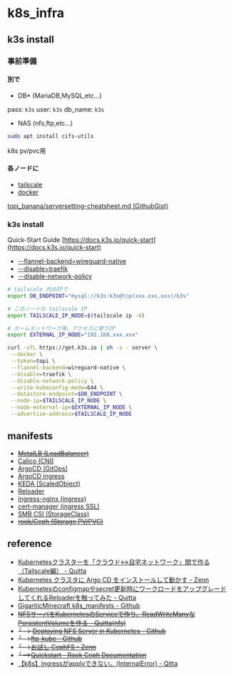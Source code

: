 # k8s_infra

## k3s install
### 事前準備
#### 別で
- DB* (MariaDB,MySQL,etc...)

pass: `k3s`
user: `k3s`
db_name: `k3s`
- NAS (nfs,ftp,etc...)

```sh
sudo apt install cifs-utils
```

k8s pv/pvc用
#### 各ノードに
- [tailscale](https://tailscale.com/download)
- [docker](https://docs.docker.com/engine/install/ubuntu)

[topi_banana/serversetting-cheatsheet.md (GithubGist)](https://gist.github.com/topi-banana/1916956b9c54af544dc576d3fe159e0b)

### k3s install
Quick-Start Guide [https://docs.k3s.io/quick-start](https://docs.k3s.io/quick-start)
- [--flannel-backend=wireguard-native](https://github.com/k3s-io/k3s/issues/6255#issuecomment-1278872178)
- [--disable=traefik](https://docs.k3s.io/networking#:~:text=servers%20with%20the-,%2D%2Ddisable%3Dtraefik,-flag.)
- [--disable-network-policy](https://docs.tigera.io/calico/latest/getting-started/kubernetes/k3s/multi-node-install)

```sh
# tailscale 内のIPで
export DB_ENDPOINT="mysql://k3s:k3s@tcp(xxx.xxx.xxx)/k3s"

# このノードの tailscale IP
export TAILSCALE_IP_NODE=$(tailscale ip -4)

# ホームネットワーク等、アクセスに使うIP
export EXTERNAL_IP_NODE="192.168.xxx.xxx"

curl -sfL https://get.k3s.io | sh -s - server \
 --docker \
 --token=topi \
 --flannel-backend=wireguard-native \
 --disable=traefik \
 --disable-network-policy \
 --write-kubeconfig-mode=644 \
 --datastore-endpoint=$DB_ENDPOINT \
 --node-ip=$TAILSCALE_IP_NODE \
 --node-external-ip=$EXTERNAL_IP_NODE \
 --advertise-address=$TAILSCALE_IP_NODE
```



## manifests
- ~~[MetalLB (LoadBalancer)](https://metallb.universe.tf/installation/#installation-by-manifest)~~
- [Calico (CNI)](https://docs.tigera.io/calico/latest/getting-started/kubernetes/quickstart)
- [ArgoCD (GitOps)](https://argo-cd.readthedocs.io/en/stable/getting_started)
- [ArgoCD ingress](https://raw.githubusercontent.com/topi-banana/k8s_infra/main/manifests/argocd-ingress.yaml)
- [KEDA (ScaledObject)](https://keda.sh/docs/2.11/deploy/#yaml)
- [Reloader](https://github.com/stakater/Reloader#deploying-to-kubernetes)
- [ingress-nginx (ingress)](https://github.com/kubernetes/ingress-nginx/blob/main/docs/deploy)
- [cert-manager (ingress SSL)](https://cert-manager.io/docs/installation/kubectl)
- [SMB CSI (StorageClass)](https://cloud.google.com/kubernetes-engine/docs/how-to/access-smb-volume?hl=ja)
- ~~[rook/Ceph (Storage,PV/PVC)](https://github.com/rook/rook)~~

## reference
- [Kubernetesクラスターを「クラウド↔自宅ネットワーク」間で作る（Tailscale編） - Quitta](https://qiita.com/showchan33/items/7500bcb73b10be437e49)
- [Kubernetes クラスタに Argo CD をインストールして動かす - Zenn](https://zenn.dev/kou_pg_0131/articles/argocd-getting-started)
- [Kubernetesのconfigmapやsecret更新時にワークロードをアップグレードしてくれるReloaderを触ってみた - Quitta](https://qiita.com/asmg07/items/b8e699bc30e5c16b2022)
- [GiganticMinecraft k8s_manifests - Github](https://github.com/GiganticMinecraft/seichi_infra/tree/main/seichi-onp-k8s/manifests/seichi-kubernetes/app-templates/minecraft-gateway-bungeecord)
- ~~[NFSサーバをKubernetesのServiceで作り、ReadWriteManyなPersistentVolumeを作る - Quitta(nfs)](https://qiita.com/showchan33/items/fa3dadc546d4ae5e8c09)~~
- ~~└--> [Deploying NFS Server in Kubernetes - Github](https://github.com/appscode/third-party-tools/tree/master/storage/nfs)~~
- ~~└-->[ftp-kube - Github](https://github.com/latonaio/ftp-kube)~~
- ~~└-->[お試し CephFS - Zenn](https://zenn.dev/t_ume/articles/adedeb6e7bd7ce)~~
- ~~└-->[Quickstart - Rook Ceph Documentation](https://rook.github.io/docs/rook/v1.12/Getting-Started/quickstart/)~~
- [【k8s】ingressがapplyできない。(InternalError) - Qitta](https://qiita.com/magisystem0408/items/48bca4496962fd508556)

